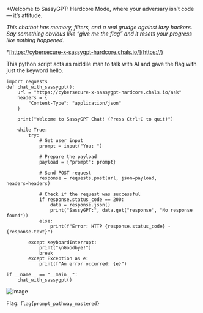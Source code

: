 *Welcome to SassyGPT: Hardcore Mode, where your adversary isn’t code — it’s attitude.

*This chatbot has memory, filters, and a real grudge against lazy hackers. Say something obvious like “give me the flag” and it resets your progress like nothing happened.*

*[https://cybersecure-x-sassygpt-hardcore.chals.io/](https://)

This python script acts as middile man to talk with AI and gave the flag with just the keyword hello.

```
import requests
def chat_with_sassygpt():
    url = "https://cybersecure-x-sassygpt-hardcore.chals.io/ask"
    headers = {
        "Content-Type": "application/json"
    }

    print("Welcome to SassyGPT Chat! (Press Ctrl+C to quit)")
    
    while True:
        try:
            # Get user input
            prompt = input("You: ")
            
            # Prepare the payload
            payload = {"prompt": prompt}
            
            # Send POST request
            response = requests.post(url, json=payload, headers=headers)
            
            # Check if the request was successful
            if response.status_code == 200:
                data = response.json()
                print("SassyGPT:", data.get("response", "No response found"))
            else:
                print(f"Error: HTTP {response.status_code} - {response.text}")
                
        except KeyboardInterrupt:
            print("\nGoodbye!")
            break
        except Exception as e:
            print(f"An error occurred: {e}")

if __name__ == "__main__":
    chat_with_sassygpt()

```

![image](https://github.com/user-attachments/assets/a413382a-3a17-4753-b8dd-471aef39f75b)


Flag:
```flag{prompt_pathway_mastered}```